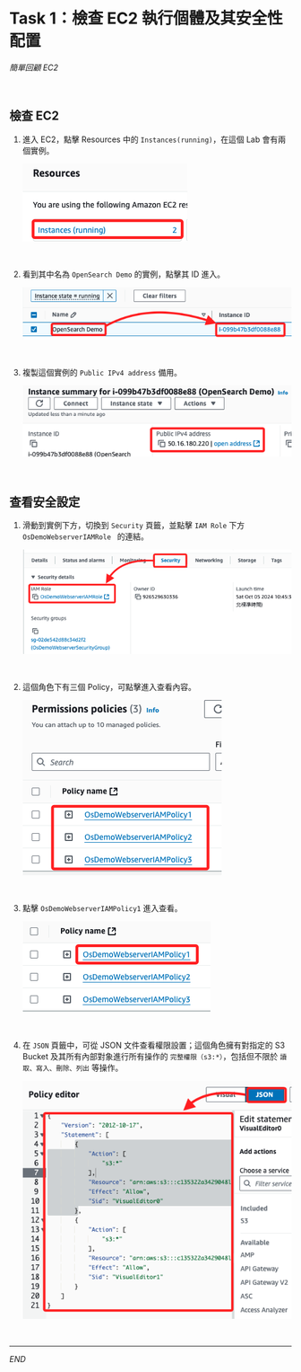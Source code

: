 # Task 1：檢查 EC2 執行個體及其安全性配置

_簡單回顧 EC2_

<br>

## 檢查 EC2

1. 進入 EC2，點擊 Resources 中的 `Instances(running)`，在這個 Lab 會有兩個實例。

    ![](images/img_01.png)

<br>

2. 看到其中名為 `OpenSearch Demo` 的實例，點擊其 ID 進入。

    ![](images/img_02.png)

<br>

3. 複製這個實例的 `Public IPv4 address` 備用。

    ![](images/img_06.png)

<br>

## 查看安全設定

1. 滑動到實例下方，切換到 `Security` 頁籤，並點擊 `IAM Role` 下方 `OsDemoWebserverIAMRole ` 的連結。

    ![](images/img_07.png)

<br>

2. 這個角色下有三個 Policy，可點擊進入查看內容。

    ![](images/img_08.png)

<br>

3. 點擊 `OsDemoWebserverIAMPolicy1` 進入查看。

    ![](images/img_09.png)

<br>

4. 在 `JSON` 頁籤中，可從 JSON 文件查看權限設置；這個角色擁有對指定的 S3 Bucket 及其所有內部對象進行所有操作的 `完整權限（s3:*）`，包括但不限於 `讀取、寫入、刪除、列出` 等操作。

    ![](images/img_10.png)

<br>

___

_END_
